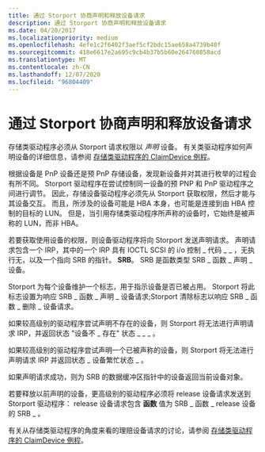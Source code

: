 ```yaml
---
title: 通过 Storport 协商声明和释放设备请求
description: 通过 Storport 协商声明和释放设备请求
ms.date: 04/20/2017
ms.localizationpriority: medium
ms.openlocfilehash: 4efe1c2f6402f3aef5cf2bdc15ae658a4739b40f
ms.sourcegitcommit: 418e6617e2a695c9cb4b37b5b60e264760858acd
ms.translationtype: MT
ms.contentlocale: zh-CN
ms.lasthandoff: 12/07/2020
ms.locfileid: "96804409"
---
```

# <a name="negotiating-claim-and-release-device-requests-with-storport"></a>通过 Storport 协商声明和释放设备请求


存储类驱动程序必须从 Storport 请求权限以 *声明* 设备。 有关类驱动程序如何声明设备的详细信息，请参阅 [存储类驱动程序的 ClaimDevice 例程](storage-class-driver-s-claimdevice-routine.md)。

根据设备是 PnP 设备还是预 PnP 存储设备，发现新设备并对其进行枚举的过程会有所不同。 Storport 驱动程序在尝试控制同一设备的预 PNP 和 PnP 驱动程序之间进行调节。 因此，存储设备驱动程序必须先从 Storport 获取权限，然后才能与其设备交互。 而且，所涉及的设备可能是 HBA 本身，也可能是连接到由 HBA 控制的目标的 LUN。 但是，当引用存储类驱动程序所声称的设备时，它始终是被声称的 LUN，而非 HBA。

若要获取使用设备的权限，则设备驱动程序将向 Storport 发送声明请求。 声明请求包含一个 IRP，其中的一个 IRP 具有 IOCTL SCSI 的 i/o 控制 \_ 代码 \_ \_ ，无执行无，以及一个指向 SRB 的指针。 **SRB**。 SRB 是函数类型 SRB \_ 函数 \_ 声明 \_ 设备。

Storport 为每个设备维护一个标志，用于指示设备是否已被占用。 Storport 将此标志设置为响应 SRB \_ 函数 \_ 声明 \_ 设备请求;Storport 清除标志以响应 SRB \_ 函数 \_ 删除 \_ 设备请求。

如果较高级别的驱动程序尝试声明不存在的设备，则 Storport 将无法进行声明请求 IRP，并返回状态 "设备不 \_ 存在" 状态 \_ \_ \_ 。

如果较高级别的驱动程序尝试声明一个已被声称的设备，则 Storport 将无法进行声明请求 IRP 并返回状态 \_ 设备繁忙状态 \_ 。

如果声明请求成功，则为 SRB 的数据缓冲区指针中的设备返回当前设备对象。

若要释放以前声明的设备，更高级别的驱动程序必须将 release 设备请求发送到 Storport 驱动程序： release 设备请求包含 **函数** 值为 SRB \_ 函数 \_ release 设备的 SRB \_ 。

有关从存储类驱动程序的角度来看的理赔设备请求的讨论，请参阅 [存储类驱动程序的 ClaimDevice 例程](storage-class-driver-s-claimdevice-routine.md)。

 

 




